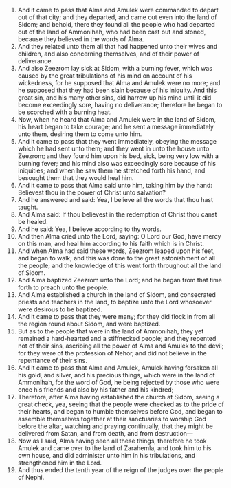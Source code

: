 1. And it came to pass that Alma and Amulek were commanded to depart out of that city; and they departed, and came out even into the land of Sidom; and behold, there they found all the people who had departed out of the land of Ammonihah, who had been cast out and stoned, because they believed in the words of Alma.
2. And they related unto them all that had happened unto their wives and children, and also concerning themselves, and of their power of deliverance.
3. And also Zeezrom lay sick at Sidom, with a burning fever, which was caused by the great tribulations of his mind on account of his wickedness, for he supposed that Alma and Amulek were no more; and he supposed that they had been slain because of his iniquity. And this great sin, and his many other sins, did harrow up his mind until it did become exceedingly sore, having no deliverance; therefore he began to be scorched with a burning heat.
4. Now, when he heard that Alma and Amulek were in the land of Sidom, his heart began to take courage; and he sent a message immediately unto them, desiring them to come unto him.
5. And it came to pass that they went immediately, obeying the message which he had sent unto them; and they went in unto the house unto Zeezrom; and they found him upon his bed, sick, being very low with a burning fever; and his mind also was exceedingly sore because of his iniquities; and when he saw them he stretched forth his hand, and besought them that they would heal him.
6. And it came to pass that Alma said unto him, taking him by the hand: Believest thou in the power of Christ unto salvation?
7. And he answered and said: Yea, I believe all the words that thou hast taught.
8. And Alma said: If thou believest in the redemption of Christ thou canst be healed.
9. And he said: Yea, I believe according to thy words.
10. And then Alma cried unto the Lord, saying: O Lord our God, have mercy on this man, and heal him according to his faith which is in Christ.
11. And when Alma had said these words, Zeezrom leaped upon his feet, and began to walk; and this was done to the great astonishment of all the people; and the knowledge of this went forth throughout all the land of Sidom.
12. And Alma baptized Zeezrom unto the Lord; and he began from that time forth to preach unto the people.
13. And Alma established a church in the land of Sidom, and consecrated priests and teachers in the land, to baptize unto the Lord whosoever were desirous to be baptized.
14. And it came to pass that they were many; for they did flock in from all the region round about Sidom, and were baptized.
15. But as to the people that were in the land of Ammonihah, they yet remained a hard-hearted and a stiffnecked people; and they repented not of their sins, ascribing all the power of Alma and Amulek to the devil; for they were of the profession of Nehor, and did not believe in the repentance of their sins.
16. And it came to pass that Alma and Amulek, Amulek having forsaken all his gold, and silver, and his precious things, which were in the land of Ammonihah, for the word of God, he being rejected by those who were once his friends and also by his father and his kindred;
17. Therefore, after Alma having established the church at Sidom, seeing a great check, yea, seeing that the people were checked as to the pride of their hearts, and began to humble themselves before God, and began to assemble themselves together at their sanctuaries to worship God before the altar, watching and praying continually, that they might be delivered from Satan, and from death, and from destruction—
18. Now as I said, Alma having seen all these things, therefore he took Amulek and came over to the land of Zarahemla, and took him to his own house, and did administer unto him in his tribulations, and strengthened him in the Lord.
19. And thus ended the tenth year of the reign of the judges over the people of Nephi.
